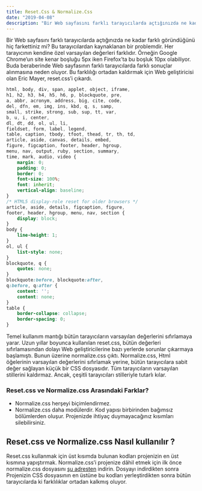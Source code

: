 ```yaml
---
title: Reset.Css & Normalize.Css
date: "2019-04-08"
description: "Bir Web sayfasını farklı tarayıcılarda açtığınızda ne kadar farklı göründüğünü hiç farkettiniz mi? Bu tarayıcılardan kaynaklanan bir problemdir."
---
```


Bir Web sayfasını farklı tarayıcılarda açtığınızda ne kadar farklı göründüğünü hiç farkettiniz mi? Bu tarayıcılardan kaynaklanan bir problemdir. Her tarayıcının kendine özel varsayılan değerleri farklıdır. Örneğin Google Chrome’un site kenar boşluğu 5px iken Firefox’ta bu boşluk 10px olabiliyor. Buda beraberinde Web sayfasının farklı tarayıcılarda farklı sonuçlar alınmasına neden oluyor. Bu farklılığı ortadan kaldırmak için Web geliştiricisi olan Eric Mayer, reset.css’i çıkardı.

```css
html, body, div, span, applet, object, iframe,
h1, h2, h3, h4, h5, h6, p, blockquote, pre,
a, abbr, acronym, address, big, cite, code,
del, dfn, em, img, ins, kbd, q, s, samp,
small, strike, strong, sub, sup, tt, var,
b, u, i, center,
dl, dt, dd, ol, ul, li,
fieldset, form, label, legend,
table, caption, tbody, tfoot, thead, tr, th, td,
article, aside, canvas, details, embed, 
figure, figcaption, footer, header, hgroup, 
menu, nav, output, ruby, section, summary,
time, mark, audio, video {
    margin: 0;
    padding: 0;
    border: 0;
    font-size: 100%;
    font: inherit;
    vertical-align: baseline;
}
/* HTML5 display-role reset for older browsers */
article, aside, details, figcaption, figure, 
footer, header, hgroup, menu, nav, section {
    display: block;
}
body {
    line-height: 1;
}
ol, ul {
    list-style: none;
}
blockquote, q {
    quotes: none;
}
blockquote:before, blockquote:after,
q:before, q:after {
    content: '';
    content: none;
}
table {
    border-collapse: collapse;
    border-spacing: 0;
}
```

Temel kullanım mantığı bütün tarayıcıların varsayılan değerlerini sıfırlamaya yarar. Uzun yıllar boyunca kullanılan reset.css, bütün değerleri sıfırlamasından dolayı Web geliştiricilerine bazı yerlerde sorunlar çıkarmaya başlamıştı. Bunun üzerine normalize.css çıktı. Normalize.css, Html öğelerinin varsayılan değerlerini sıfırlamak yerine, bütün tarayıcılara sabit değer sağlayan küçük bir CSS dosyasıdır. Tüm tarayıcıların varsayılan stillerini kaldırmaz. Ancak, çeşitli tarayıcıları stilleriyle tutarlı kılar.


### Reset.css ve Normalize.css Arasındaki Farklar?

- Normalize.css herşeyi biçimlendirmez.
- Normalize.css daha modülerdir. Kod yapısı birbirinden bağımsız bölümlerden oluşur. Projenizde ihtiyaç duymayacağınız kısımları silebilirsiniz.



## Reset.css ve Normalize.css Nasıl kullanılır ?

Reset.css kullanmak için üst kısımda bulunan kodları projenizin en üst kısmına yapıştırmak. Normalize.css’i projenize dâhil etmek için ilk önce normalize.css dosyasını [şu adresten](https://necolas.github.io/normalize.css/) indirin. Dosyayı indirdikten sonra Projenizin CSS dosyasının en üstüne bu kodları yerleştirdikten sonra bütün tarayıcılarda ki farklılıklar ortadan kalkmış oluyor.
